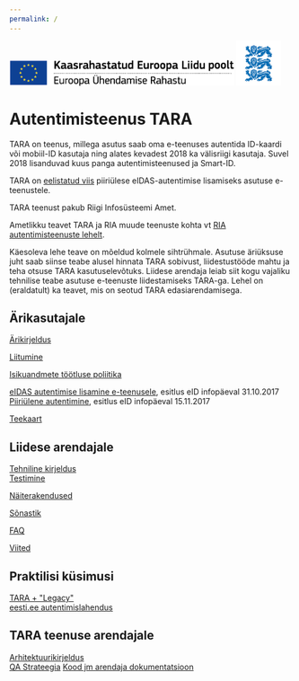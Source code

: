 ```yaml
---
permalink: /
---
```


<img src='img/ee_cef_0.png' style='width:400px'>

<img src='img/LOVID.png' style='width: 80px;'>

# Autentimisteenus TARA

TARA on teenus, millega asutus saab oma e-teenuses autentida ID-kaardi või mobiil-ID kasutaja ning alates kevadest 2018 ka välisriigi kasutaja. Suvel 2018 lisanduvad kuus panga autentimisteenused ja Smart-ID.

TARA on [eelistatud viis](https://e-gov.github.io/eIDAS-Connector/Valik) piiriülese eIDAS-autentimise lisamiseks asutuse e-teenustele.

TARA teenust pakub Riigi Infosüsteemi Amet. 

Ametlikku teavet TARA ja RIA muude teenuste kohta vt [RIA autentimisteenuste lehelt](https://www.ria.ee/ee/autentimisteenused.html). 

Käesoleva lehe teave on mõeldud kolmele sihtrühmale. Asutuse äriüksuse juht saab siinse teabe alusel hinnata TARA sobivust, liidestustööde mahtu ja teha otsuse TARA kasutuselevõtuks. Liidese arendaja leiab siit kogu vajaliku tehnilise teabe asutuse e-teenuste liidestamiseks TARA-ga. Lehel on (eraldatult) ka teavet, mis on seotud TARA edasiarendamisega.

## Ärikasutajale

[Ärikirjeldus](Arikirjeldus)<br>

<p><a href='https://www.ria.ee/ee/autentimisteenused.html'>Liitumine</a></p>

[Isikuandmete töötluse poliitika](Isikuandmed)

<a href='https://e-gov.github.io/TARA-Doku/files/TARA-tutvustus.pdf' target='_new'>eIDAS autentimise lisamine e-teenusele</a>, esitlus eID infopäeval 31.10.2017<br>
<a href='https://e-gov.github.io/TARA-Doku/files/PiiriyleneAutentimine.pdf' target='_new'>Piiriülene autentimine</a>, esitlus eID infopäeval 15.11.2017<br> 

[Teekaart](Teekaart)<br>

## Liidese arendajale

[Tehniline kirjeldus](TehnilineKirjeldus)<br>
[Testimine](Testimine)<br>

[Näiterakendused](Naited)<br>

[Sõnastik](Sonastik)<br>

[FAQ](FAQ)

[Viited](Viited)

## Praktilisi küsimusi

[TARA + "Legacy"](Legacy)<br>
[eesti.ee autentimislahendus](EE-Auth)

## TARA teenuse arendajale

[Arhitektuurikirjeldus](Arhitektuurikirjeldus)<br>
[QA Strateegia](QaStrateegia)
[Kood jm arendaja dokumentatsioon](Arendajale)
